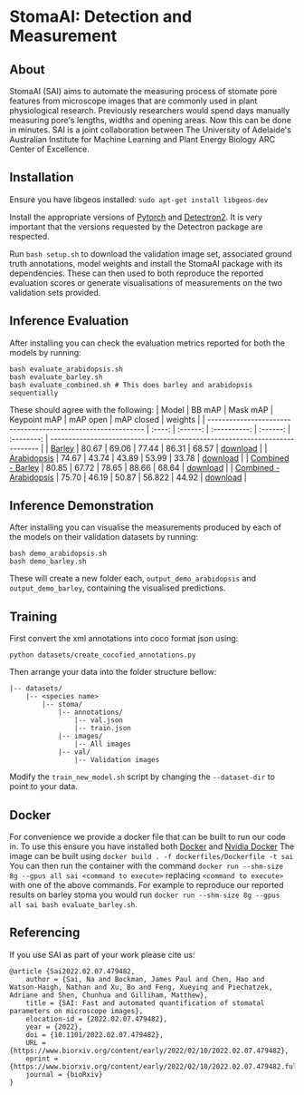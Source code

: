 # StomaAI: Detection and Measurement
## About
StomaAI (SAI) aims to automate the measuring process of stomate pore features from microscope images that are commonly used in plant physiological research. Previously researchers would spend days manually measuring pore's lengths, widths and opening areas. Now this can be done in minutes. SAI is a joint collaboration between The University of Adelaide's Australian Institute for Machine Learning and Plant Energy Biology ARC Center of Excellence.

## Installation
Ensure you have libgeos installed: `sudo apt-get install libgeos-dev`

Install the appropriate versions of [Pytorch](https://pytorch.org/get-started/locally/) and [Detectron2](https://detectron2.readthedocs.io/en/latest/tutorials/install.html).
It is very important that the versions requested by the Detectron package are respected.

Run `bash setup.sh` to download the validation image set, associated ground truth annotations, model weights and install the StomaAI package with its dependencies.
These can then used to both reproduce the reported evaluation scores or generate visualisations of measurements on the two validation sets provided.

## Inference Evaluation
After installing you can check the evaluation metrics reported for both the models by running:
```
bash evaluate_arabidopsis.sh
bash evaluate_barley.sh
bash evaluate_combined.sh # This does barley and arabidopsis sequentially
```
These should agree with the following:
| Model                                                        | BB mAP | Mask mAP | Keypoint mAP | mAP open | mAP closed | weights                                                                     |
| ------------------------------------------------------------ | :----: | :------: | :----------: | :------: | :--------: | --------------------------------------------------------------------------- |
| [Barley](configs/mask_rcnn_barley.yaml)                      | 80.67  |  69.06   |    77.44     |  86.31   |   68.57    | [download](https://cloudstor.aarnet.edu.au/plus/s/KWFjWBLlE18n9M9/download) |
| [Arabidopsis](configs/mask_rcnn_arabidopsis.yaml)            | 74.67  |  43.74   |    43.89     |  53.99   |   33.78    | [download](https://cloudstor.aarnet.edu.au/plus/s/iLB4PwuKqjbdSWg/download) |
| [Combined - Barley](configs/mask_rcnn_barley.yaml)           | 80.85  |  67.72   |    78.65     |  88.66   |   68.64    | [download](https://cloudstor.aarnet.edu.au/plus/s/EQMljoS9YLvpHtS/download) |
| [Combined - Arabidopsis](configs/mask_rcnn_arabidopsis.yaml) | 75.70  |  46.19   |    50.87     |  56.822  |   44.92    | [download](https://cloudstor.aarnet.edu.au/plus/s/EQMljoS9YLvpHtS/download) |

## Inference Demonstration
After installing you can visualise the measurements produced by each of the models on their validation datasets by running:
```
bash demo_arabidopsis.sh
bash demo_barley.sh
```
These will create a new folder each, `output_demo_arabidopsis` and `output_demo_barley`, containing the visualised predictions.

## Training
First convert the xml annotations into coco format json using:
```
python datasets/create_cocofied_annotations.py
```
Then arrange your data into the folder structure bellow:
```
|-- datasets/
    |-- <species name>
        |-- stoma/
            |-- annotations/
                |-- val.json
                |-- train.json
            |-- images/
                |-- All images
            |-- val/
                |-- Validation images
```
Modify the `train_new_model.sh` script by changing the `--dataset-dir` to point to your data.

## Docker
For convenience we provide a docker file that can be built to run our code in.
To use this ensure you have installed both [Docker]() and [Nvidia Docker]()
The image can be built using `docker build . -f dockerfiles/Dockerfile -t sai`
You can then run the container with the command `docker run --shm-size 8g --gpus all sai <command to execute>` replacing `<command to execute>` with one of the above commands. For example to reproduce our reported results on barley stoma you would run `docker run --shm-size 8g --gpus all sai bash evaluate_barley.sh`.

## Referencing
If you use SAI as part of your work please cite us:
```
@article {Sai2022.02.07.479482,
	author = {Sai, Na and Bockman, James Paul and Chen, Hao and Watson-Haigh, Nathan and Xu, Bo and Feng, Xueying and Piechatzek, Adriane and Shen, Chunhua and Gilliham, Matthew},
	title = {SAI: Fast and automated quantification of stomatal parameters on microscope images},
	elocation-id = {2022.02.07.479482},
	year = {2022},
	doi = {10.1101/2022.02.07.479482},
	URL = {https://www.biorxiv.org/content/early/2022/02/10/2022.02.07.479482},
	eprint = {https://www.biorxiv.org/content/early/2022/02/10/2022.02.07.479482.full.pdf},
	journal = {bioRxiv}
}
```
